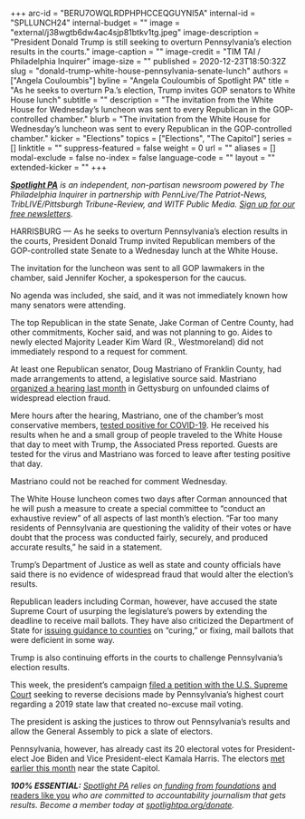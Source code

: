 +++
arc-id = "BERU7OWQLRDPHPHCCEQGUYNI5A"
internal-id = "SPLLUNCH24"
internal-budget = ""
image = "external/j38wgtb6dw4ac4sjp81btkv1tg.jpeg"
image-description = "President Donald Trump is still seeking to overturn Pennsylvania’s election results in the courts."
image-caption = ""
image-credit = "TIM TAI / Philadelphia Inquirer"
image-size = ""
published = 2020-12-23T18:50:32Z
slug = "donald-trump-white-house-pennsylvania-senate-lunch"
authors = ["Angela Couloumbis"]
byline = "Angela Couloumbis of Spotlight PA"
title = "As he seeks to overturn Pa.’s election, Trump invites GOP senators to White House lunch"
subtitle = ""
description = "The invitation from the White House for Wednesday’s luncheon was sent to every Republican in the GOP-controlled chamber."
blurb = "The invitation from the White House for Wednesday’s luncheon was sent to every Republican in the GOP-controlled chamber."
kicker = "Elections"
topics = ["Elections", "The Capitol"]
series = []
linktitle = ""
suppress-featured = false
weight = 0
url = ""
aliases = []
modal-exclude = false
no-index = false
language-code = ""
layout = ""
extended-kicker = ""
+++

<a href="https://www.spotlightpa.org/"><i><b>Spotlight PA</b></i></a><i> is an independent, non-partisan newsroom powered by The Philadelphia Inquirer in partnership with PennLive/The Patriot-News, TribLIVE/Pittsburgh Tribune-Review, and WITF Public Media. </i><a href="https://www.spotlightpa.org/newsletters"><i>Sign up for our free newsletters</i></a><i>.</i>

HARRISBURG — As he seeks to overturn Pennsylvania’s election results in the courts, President Donald Trump invited Republican members of the GOP-controlled state Senate to a Wednesday lunch at the White House.

The invitation for the luncheon was sent to all GOP lawmakers in the chamber, said Jennifer Kocher, a spokesperson for the caucus.

No agenda was included, she said, and it was not immediately known how many senators were attending.

The top Republican in the state Senate, Jake Corman of Centre County, had other commitments, Kocher said, and was not planning to go. Aides to newly elected Majority Leader Kim Ward (R., Westmoreland) did not immediately respond to a request for comment.

<script src="https://www.spotlightpa.org/embed.js" async></script><div data-spl-embed-version="1" data-spl-src="https://www.spotlightpa.org/embeds/newsletter/"></div>

At least one Republican senator, Doug Mastriano of Franklin County, had made arrangements to attend, a legislative source said. Mastriano <a href="https://www.spotlightpa.org/news/2020/11/rudy-giuliani-trump-pennsylvania-election-senate-hearing/" target=_blank>organized a hearing last month</a> in Gettysburg on unfounded claims of widespread election fraud.

Mere hours after the hearing, Mastriano, one of the chamber’s most conservative members, <a href="https://www.spotlightpa.org/news/2020/11/trump-pennsylvania-lawmakers-invite-white-house-silence-election-2020/" target=_blank>tested positive for COVID-19</a>. He received his results when he and a small group of people traveled to the White House that day to meet with Trump, the Associated Press reported. Guests are tested for the virus and Mastriano was forced to leave after testing positive that day.

Mastriano could not be reached for comment Wednesday.

The White House luncheon comes two days after Corman announced that he will push a measure to create a special committee to “conduct an exhaustive review” of all aspects of last month’s election. “Far too many residents of Pennsylvania are questioning the validity of their votes or have doubt that the process was conducted fairly, securely, and produced accurate results,” he said in a statement.

Trump’s Department of Justice as well as state and county officials have said there is no evidence of widespread fraud that would alter the election’s results.

Republican leaders including Corman, however, have accused the state Supreme Court of usurping the legislature’s powers by extending the deadline to receive mail ballots. They have also criticized the Department of State for <a href="https://www.spotlightpa.org/news/2020/11/pennsylvania-mail-ballots-republican-legal-challenge-naked-ballots-fixed-cured/">issuing guidance to counties</a> on “curing,” or fixing, mail ballots that were deficient in some way.

<script src="https://www.spotlightpa.org/embed.js" async></script><div data-spl-embed-version="1" data-spl-src="https://www.spotlightpa.org/embeds/donate/?teaser_text=Spotlight%20PA%20provides%20essential%2C%20public-service%20journalism%20thanks%20to%20readers%20like%20you.%20%3Cb%3EHelp%20us%20sustain%20this%20critical%20coverage%20in%202021.%3C%2Fb%3E"></div>

Trump is also continuing efforts in the courts to challenge Pennsylvania’s election results.

This week, the president’s campaign <a href="https://www.inquirer.com/politics/election/trump-appeals-pa-supreme-court-2020-election-decisions-20201220.html" target=_blank>filed a petition with the U.S. Supreme Court</a> seeking to reverse decisions made by Pennsylvania’s highest court regarding a 2019 state law that created no-excuse mail voting.

The president is asking the justices to throw out Pennsylvania’s results and allow the General Assembly to pick a slate of electors.

Pennsylvania, however, has already cast its 20 electoral votes for President-elect Joe Biden and Vice President-elect Kamala Harris. The electors <a href="https://www.spotlightpa.org/news/2020/12/joe-biden-pennsylvania-presidential-election-electors-cast-ballots/" target=_blank>met earlier this month</a> near the state Capitol.

<i><b>100% ESSENTIAL:</b></i><i> </i><a href="https://www.spotlightpa.org/"><i>Spotlight PA</i></a><i> relies on</i><a href="https://www.spotlightpa.org/support"><i> funding from foundations</i></a><i> </i><a href="https://www.spotlightpa.org/support">and readers like you</a><i> who are committed to accountability journalism that gets results. Become a member today at </i><a href="http://spotlightpa.fundjournalism.org/donate?campaign=701Dn000000YgovIAC"><i>spotlightpa.org/donate</i></a><i>.</i>
